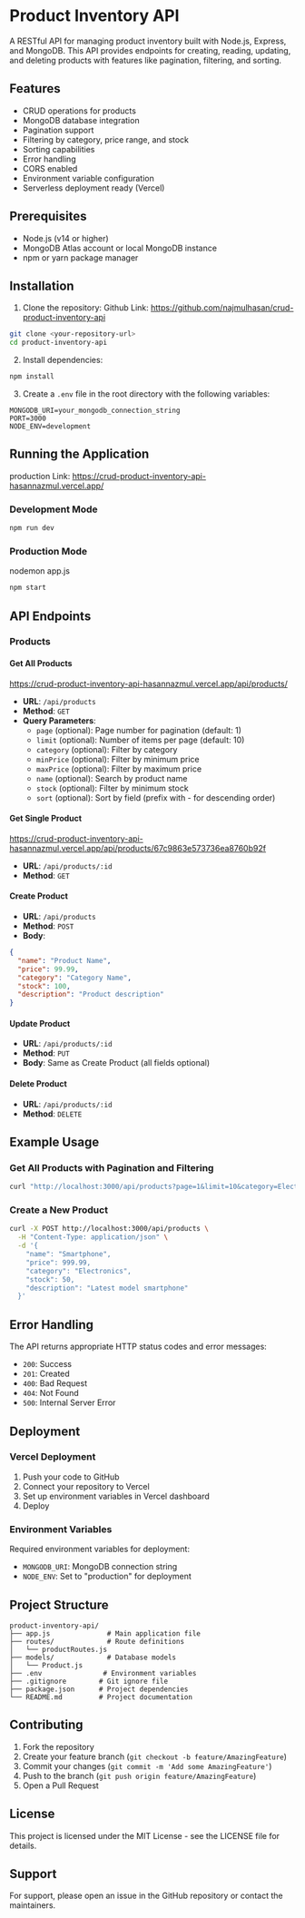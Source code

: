 # Product Inventory API

A RESTful API for managing product inventory built with Node.js, Express, and MongoDB. This API provides endpoints for creating, reading, updating, and deleting products with features like pagination, filtering, and sorting.

## Features

- CRUD operations for products
- MongoDB database integration
- Pagination support
- Filtering by category, price range, and stock
- Sorting capabilities
- Error handling
- CORS enabled
- Environment variable configuration
- Serverless deployment ready (Vercel)

## Prerequisites

- Node.js (v14 or higher)
- MongoDB Atlas account or local MongoDB instance
- npm or yarn package manager

## Installation

1. Clone the repository:
   Github Link: https://github.com/najmulhasan/crud-product-inventory-api

```bash
git clone <your-repository-url>
cd product-inventory-api
```

2. Install dependencies:

```bash
npm install
```

3. Create a `.env` file in the root directory with the following variables:

```env
MONGODB_URI=your_mongodb_connection_string
PORT=3000
NODE_ENV=development
```

## Running the Application

production Link: https://crud-product-inventory-api-hasannazmul.vercel.app/

### Development Mode

```bash
npm run dev
```

### Production Mode

nodemon app.js

```bash
npm start
```

## API Endpoints

### Products

#### Get All Products

https://crud-product-inventory-api-hasannazmul.vercel.app/api/products/

- **URL**: `/api/products`
- **Method**: `GET`
- **Query Parameters**:
  - `page` (optional): Page number for pagination (default: 1)
  - `limit` (optional): Number of items per page (default: 10)
  - `category` (optional): Filter by category
  - `minPrice` (optional): Filter by minimum price
  - `maxPrice` (optional): Filter by maximum price
  - `name` (optional): Search by product name
  - `stock` (optional): Filter by minimum stock
  - `sort` (optional): Sort by field (prefix with - for descending order)

#### Get Single Product

https://crud-product-inventory-api-hasannazmul.vercel.app/api/products/67c9863e573736ea8760b92f

- **URL**: `/api/products/:id`
- **Method**: `GET`

#### Create Product

- **URL**: `/api/products`
- **Method**: `POST`
- **Body**:

```json
{
  "name": "Product Name",
  "price": 99.99,
  "category": "Category Name",
  "stock": 100,
  "description": "Product description"
}
```

#### Update Product

- **URL**: `/api/products/:id`
- **Method**: `PUT`
- **Body**: Same as Create Product (all fields optional)

#### Delete Product

- **URL**: `/api/products/:id`
- **Method**: `DELETE`

## Example Usage

### Get All Products with Pagination and Filtering

```bash
curl "http://localhost:3000/api/products?page=1&limit=10&category=Electronics&minPrice=100&maxPrice=1000&sort=-price"
```

### Create a New Product

```bash
curl -X POST http://localhost:3000/api/products \
  -H "Content-Type: application/json" \
  -d '{
    "name": "Smartphone",
    "price": 999.99,
    "category": "Electronics",
    "stock": 50,
    "description": "Latest model smartphone"
  }'
```

## Error Handling

The API returns appropriate HTTP status codes and error messages:

- `200`: Success
- `201`: Created
- `400`: Bad Request
- `404`: Not Found
- `500`: Internal Server Error

## Deployment

### Vercel Deployment

1. Push your code to GitHub
2. Connect your repository to Vercel
3. Set up environment variables in Vercel dashboard
4. Deploy

### Environment Variables

Required environment variables for deployment:

- `MONGODB_URI`: MongoDB connection string
- `NODE_ENV`: Set to "production" for deployment

## Project Structure

```
product-inventory-api/
├── app.js              # Main application file
├── routes/             # Route definitions
│   └── productRoutes.js
├── models/             # Database models
│   └── Product.js
├── .env               # Environment variables
├── .gitignore        # Git ignore file
├── package.json      # Project dependencies
└── README.md         # Project documentation
```

## Contributing

1. Fork the repository
2. Create your feature branch (`git checkout -b feature/AmazingFeature`)
3. Commit your changes (`git commit -m 'Add some AmazingFeature'`)
4. Push to the branch (`git push origin feature/AmazingFeature`)
5. Open a Pull Request

## License

This project is licensed under the MIT License - see the LICENSE file for details.

## Support

For support, please open an issue in the GitHub repository or contact the maintainers.
